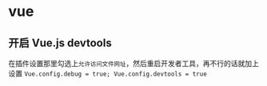 # vue

## 开启 Vue.js devtools

在插件设置那里勾选上`允许访问文件网址`，然后重启开发者工具，再不行的话就加上设置
`Vue.config.debug = true; Vue.config.devtools = true`
